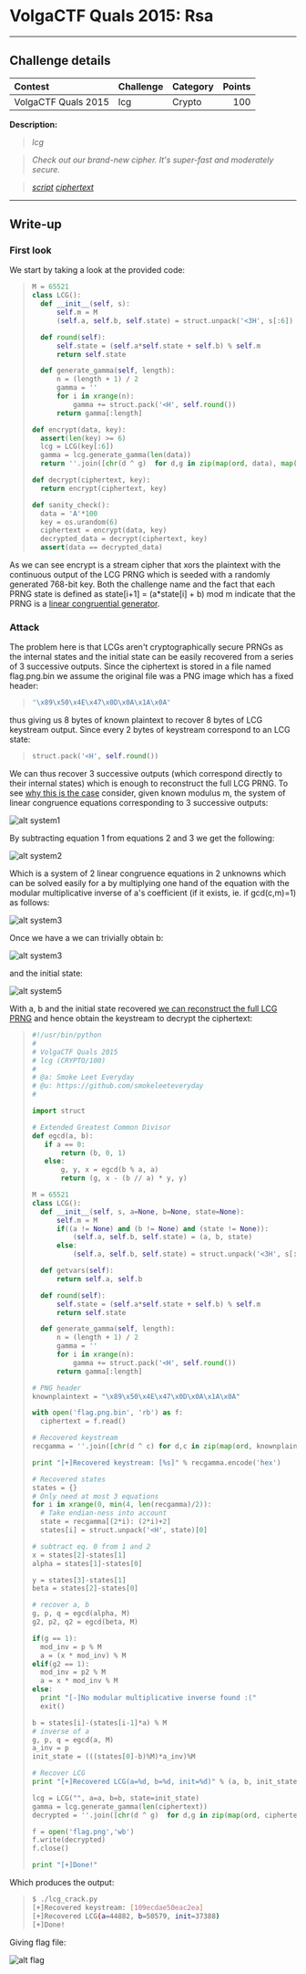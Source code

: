 # VolgaCTF Quals 2015: Rsa

----------
## Challenge details
| Contest        | Challenge     | Category  | Points |
|:---------------|:--------------|:----------|-------:|
| VolgaCTF Quals 2015 | lcg | Crypto |    100 |

**Description:**
>*lcg*

>*Check out our brand-new cipher. It's super-fast and moderately secure.*

>*[script](challenge/lcg.py)*
>*[ciphertext](challenge/flag.png.bin)*

----------
## Write-up
### First look

We start by taking a look at the provided code:

>```python
>M = 65521
>class LCG():
>	def __init__(self, s):
>		self.m = M
>		(self.a, self.b, self.state) = struct.unpack('<3H', s[:6])
>
>	def round(self):
>		self.state = (self.a*self.state + self.b) % self.m
>		return self.state
>
>	def generate_gamma(self, length):
>		n = (length + 1) / 2
>		gamma = ''
>		for i in xrange(n):
>			gamma += struct.pack('<H', self.round())
>		return gamma[:length]
>
>def encrypt(data, key):
>	assert(len(key) >= 6)
>	lcg = LCG(key[:6])
>	gamma = lcg.generate_gamma(len(data))
>	return ''.join([chr(d ^ g)  for d,g in zip(map(ord, data), map(ord, gamma))])
>
>def decrypt(ciphertext, key):
>	return encrypt(ciphertext, key)
>
>def sanity_check():
>	data = 'A'*100
>	key = os.urandom(6)
>	ciphertext = encrypt(data, key)
>	decrypted_data = decrypt(ciphertext, key)
>	assert(data == decrypted_data)
>```

As we can see encrypt is a stream cipher that xors the plaintext with the continuous output of the LCG PRNG which is seeded with a randomly generated 768-bit key. Both the challenge name and the fact that each PRNG state is defined as state[i+1] = (a*state[i] + b) mod m indicate that the PRNG is a [linear congruential generator](http://en.wikipedia.org/wiki/Linear_congruential_generator).

### Attack

The problem here is that LCGs aren't cryptographically secure PRNGs as the internal states and the initial state can be easily recovered from a series of 3 successive outputs.
Since the ciphertext is stored in a file named flag.png.bin we assume the original file was a PNG image which has a fixed header:

>```python
>"\x89\x50\x4E\x47\x0D\x0A\x1A\x0A"
>```

thus giving us 8 bytes of known plaintext to recover 8 bytes of LCG keystream output. Since every 2 bytes of keystream correspond to an LCG state:

>```python
>struct.pack('<H', self.round())
>```

We can thus recover 3 successive outputs (which correspond directly to their internal states) which is enough to reconstruct the full LCG PRNG. To see [why this is the case](http://alumni.cs.ucr.edu/~jsun/random-number.pdf) consider, given known modulus m, the system of linear congruence equations corresponding to 3 successive outputs:

![alt system1](system1.png)

By subtracting equation 1 from equations 2 and 3 we get the following:

![alt system2](system2.png)

Which is a system of 2 linear congruence equations in 2 unknowns which can be solved easily for a by multiplying one hand of the equation with the modular multiplicative inverse of a's coefficient (if it exists, ie. if gcd(c,m)=1) as follows:

![alt system3](system3.png)

Once we have a we can trivially obtain b:

![alt system3](system4.png)

and the initial state:

![alt system5](system5.png)

With a, b and the initial state recovered [we can reconstruct the full LCG PRNG](solution/lcg_crack.py) and hence obtain the keystream to decrypt the ciphertext:

>```python
>#!/usr/bin/python
>#
># VolgaCTF Quals 2015
># lcg (CRYPTO/100)
>#
># @a: Smoke Leet Everyday
># @u: https://github.com/smokeleeteveryday
>#
>
>import struct
>
># Extended Greatest Common Divisor
>def egcd(a, b):
>    if a == 0:
>        return (b, 0, 1)
>    else:
>        g, y, x = egcd(b % a, a)
>        return (g, x - (b // a) * y, y)
>
>M = 65521
>class LCG():
>	def __init__(self, s, a=None, b=None, state=None):
>		self.m = M
>		if((a != None) and (b != None) and (state != None)):
>			(self.a, self.b, self.state) = (a, b, state)
>		else:
>			(self.a, self.b, self.state) = struct.unpack('<3H', s[:6])
>
>	def getvars(self):
>		return self.a, self.b
>
>	def round(self):
>		self.state = (self.a*self.state + self.b) % self.m
>		return self.state
>
>	def generate_gamma(self, length):
>		n = (length + 1) / 2
>		gamma = ''
>		for i in xrange(n):
>			gamma += struct.pack('<H', self.round())
>		return gamma[:length]
>
># PNG header
>knownplaintext = "\x89\x50\x4E\x47\x0D\x0A\x1A\x0A"
>
>with open('flag.png.bin', 'rb') as f:
>	ciphertext = f.read()
>
># Recovered keystream
>recgamma = ''.join([chr(d ^ c) for d,c in zip(map(ord, knownplaintext), map(ord, ciphertext))])
>
>print "[+]Recovered keystream: [%s]" % recgamma.encode('hex')
>
># Recovered states
>states = {}
># Only need at most 3 equations
>for i in xrange(0, min(4, len(recgamma)/2)):
>	# Take endian-ness into account
>	state = recgamma[(2*i): (2*i)+2]
>	states[i] = struct.unpack('<H', state)[0]
>
># subtract eq. 0 from 1 and 2
>x = states[2]-states[1]
>alpha = states[1]-states[0]
>
>y = states[3]-states[1]
>beta = states[2]-states[0]
>
># recover a, b
>g, p, q = egcd(alpha, M)
>g2, p2, q2 = egcd(beta, M)
>
>if(g == 1):
>	mod_inv = p % M
>	a = (x * mod_inv) % M
>elif(g2 == 1):
>	mod_inv = p2 % M
>	a = x * mod_inv % M
>else:
>	print "[-]No modular multiplicative inverse found :("
>	exit()
>
>b = states[i]-(states[i-1]*a) % M
># inverse of a
>g, p, q = egcd(a, M)
>a_inv = p
>init_state = (((states[0]-b)%M)*a_inv)%M
>
># Recover LCG
>print "[+]Recovered LCG(a=%d, b=%d, init=%d)" % (a, b, init_state)
>
>lcg = LCG("", a=a, b=b, state=init_state)
>gamma = lcg.generate_gamma(len(ciphertext))
>decrypted = ''.join([chr(d ^ g)  for d,g in zip(map(ord, ciphertext), map(ord, gamma))])
>
>f = open('flag.png','wb')
>f.write(decrypted)
>f.close()
>
>print "[+]Done!"
>```

Which produces the output:

>```bash
>$ ./lcg_crack.py
>[+]Recovered keystream: [109ecdae50eac2ea]
>[+]Recovered LCG(a=44882, b=50579, init=37388)
>[+]Done!
>```

Giving flag file:

![alt flag](solution/flag.png)